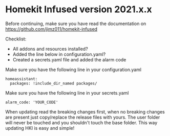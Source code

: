 # Homekit Infused version 2021.x.x

Before continuing, make sure you have read the documentation on https://github.com/jimz011/homekit-infused

Checklist:
- All addons and resources installed?
- Added the line below in configuration.yaml?
- Created a secrets.yaml file and added the alarm code

Make sure you have the following line in your configuration.yaml
```
homeassistant:
  packages: !include_dir_named packages/
```
Make sure you have the following line in your secrets.yaml
```
alarm_code: 'YOUR_CODE'
```

When updating read the breaking changes first, when no breaking changes are present just copy/replace the release files with yours.
The user folder will never be touched and you shouldn't touch the base folder. This way updating HKI is easy and simple!
